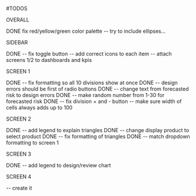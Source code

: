 #TODOS

OVERALL

DONE fix red/yellow/green color palette
-- try to include ellipses...

SIDEBAR

DONE -- fix toggle button
-- add correct icons to each item
-- attach screens 1/2 to dashboards and kpis

SCREEN 1

DONE -- fix formatting so all 10 divisions show at once
DONE -- design errors should be first of radio buttons
DONE -- change text from forecasted risk to design errors
DONE -- make random number from 1-30 for forecasted risk
DONE -- fix division + and - button
-- make sure width of cells always adds up to 100

SCREEN 2

DONE -- add legend to explain triangles
DONE -- change display product to select product
DONE -- fix formatting of triangles
DONE -- match dropdown formatting to screen 1

SCREEN 3

DONE -- add legend to design/review chart

SCREEN 4

-- create it